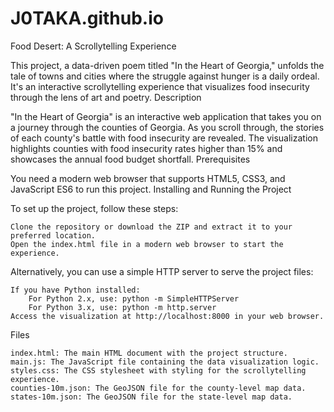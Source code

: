 # J0TAKA.github.io
Food Desert: A Scrollytelling Experience

This project, a data-driven poem titled "In the Heart of Georgia," unfolds the tale of towns and cities where the struggle against hunger is a daily ordeal. It's an interactive scrollytelling experience that visualizes food insecurity through the lens of art and poetry.
Description

"In the Heart of Georgia" is an interactive web application that takes you on a journey through the counties of Georgia. As you scroll through, the stories of each county's battle with food insecurity are revealed. The visualization highlights counties with food insecurity rates higher than 15% and showcases the annual food budget shortfall.
Prerequisites

You need a modern web browser that supports HTML5, CSS3, and JavaScript ES6 to run this project.
Installing and Running the Project

To set up the project, follow these steps:

    Clone the repository or download the ZIP and extract it to your preferred location.
    Open the index.html file in a modern web browser to start the experience.

Alternatively, you can use a simple HTTP server to serve the project files:

    If you have Python installed:
        For Python 2.x, use: python -m SimpleHTTPServer
        For Python 3.x, use: python -m http.server
    Access the visualization at http://localhost:8000 in your web browser.

Files

    index.html: The main HTML document with the project structure.
    main.js: The JavaScript file containing the data visualization logic.
    styles.css: The CSS stylesheet with styling for the scrollytelling experience.
    counties-10m.json: The GeoJSON file for the county-level map data.
    states-10m.json: The GeoJSON file for the state-level map data.
